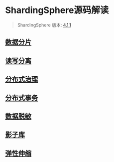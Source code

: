 # ShardingSphere源码解读

> ShardingSphere 版本: [4.1.1](https://github.com/apache/shardingsphere/tree/4.1.1)

## [数据分片](./content/sharding/index.md)
## [读写分离](./content/rwsplit/index.md)
## [分布式治理]()
## [分布式事务]()
## [数据脱敏]()
## [影子库]()
## [弹性伸缩]()
